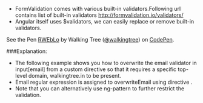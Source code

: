 *	FormValidation comes with various built-in validators.Following url contains list of built-in validators  http://formvalidation.io/validators/
* Angular itself uses $validators, we can easily replace or remove built-in validators.

<p data-height="268" data-theme-id="0" data-slug-hash="RWEbLo" data-default-tab="result" data-user="walkingtree" class='codepen'>See the Pen <a href='http://codepen.io/walkingtree/pen/RWEbLo/'>RWEbLo</a> by Walking Tree (<a href='http://codepen.io/walkingtree'>@walkingtree</a>) on <a href='http://codepen.io'>CodePen</a>.</p>
<script async src="//assets.codepen.io/assets/embed/ei.js"></script>

###Explanation:
* The following example shows you how to overwrite the email validator in input[email] from a custom directive so that it requires a specific top-level domain, walkingtree.in to be present.  
* Email regular expression is assigned to overwriteEmail  using directive .
* Note that you can alternatively use ng-pattern to further restrict the validation.

